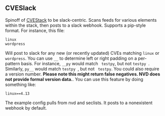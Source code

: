## CVESlack
Spinoff of [CVEStack](https://github.com/Plazmaz/CVEStack) to be slack-centric. Scans feeds for various elements within the stack, then posts to a slack webhook. Supports a pip-style format. For instance, this file:
```
linux
wordpress
````
Will post to slack for any new (or recently updated) CVEs matching `linux` or `wordpress`.
You can use `__` to determine left or right padding on a per-pattern basis. For instance, `__py` would match ` testpy`, but not `testpy `. Similarly, `py__` would match `testpy `, but not ` testpy`.
You could also require a version number. **Please note this might return false negatives. NVD does not provide formal version data.**. 
You can use this feature by doing something like:
```
linux==4.13
```

The example config pulls from nvd and seclists. It posts to a nonexistent webhook by default.
